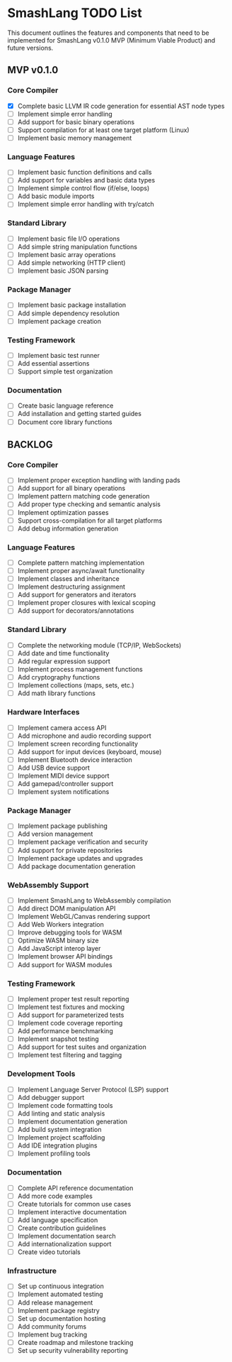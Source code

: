 # SmashLang TODO List

This document outlines the features and components that need to be implemented for SmashLang v0.1.0 MVP (Minimum Viable Product) and future versions.

## MVP v0.1.0

### Core Compiler

- [x] Complete basic LLVM IR code generation for essential AST node types
- [ ] Implement simple error handling
- [ ] Add support for basic binary operations
- [ ] Support compilation for at least one target platform (Linux)
- [ ] Implement basic memory management

### Language Features

- [ ] Implement basic function definitions and calls
- [ ] Add support for variables and basic data types
- [ ] Implement simple control flow (if/else, loops)
- [ ] Add basic module imports
- [ ] Implement simple error handling with try/catch

### Standard Library

- [ ] Implement basic file I/O operations
- [ ] Add simple string manipulation functions
- [ ] Implement basic array operations
- [ ] Add simple networking (HTTP client)
- [ ] Implement basic JSON parsing

### Package Manager

- [ ] Implement basic package installation
- [ ] Add simple dependency resolution
- [ ] Implement package creation

### Testing Framework

- [ ] Implement basic test runner
- [ ] Add essential assertions
- [ ] Support simple test organization

### Documentation

- [ ] Create basic language reference
- [ ] Add installation and getting started guides
- [ ] Document core library functions

## BACKLOG

### Core Compiler

- [ ] Implement proper exception handling with landing pads
- [ ] Add support for all binary operations
- [ ] Implement pattern matching code generation
- [ ] Add proper type checking and semantic analysis
- [ ] Implement optimization passes
- [ ] Support cross-compilation for all target platforms
- [ ] Add debug information generation

### Language Features

- [ ] Complete pattern matching implementation
- [ ] Implement proper async/await functionality
- [ ] Implement classes and inheritance
- [ ] Implement destructuring assignment
- [ ] Add support for generators and iterators
- [ ] Implement proper closures with lexical scoping
- [ ] Add support for decorators/annotations

### Standard Library

- [ ] Complete the networking module (TCP/IP, WebSockets)
- [ ] Add date and time functionality
- [ ] Add regular expression support
- [ ] Implement process management functions
- [ ] Add cryptography functions
- [ ] Implement collections (maps, sets, etc.)
- [ ] Add math library functions

### Hardware Interfaces

- [ ] Implement camera access API
- [ ] Add microphone and audio recording support
- [ ] Implement screen recording functionality
- [ ] Add support for input devices (keyboard, mouse)
- [ ] Implement Bluetooth device interaction
- [ ] Add USB device support
- [ ] Implement MIDI device support
- [ ] Add gamepad/controller support
- [ ] Implement system notifications

### Package Manager

- [ ] Implement package publishing
- [ ] Add version management
- [ ] Implement package verification and security
- [ ] Add support for private repositories
- [ ] Implement package updates and upgrades
- [ ] Add package documentation generation

### WebAssembly Support

- [ ] Implement SmashLang to WebAssembly compilation
- [ ] Add direct DOM manipulation API
- [ ] Implement WebGL/Canvas rendering support
- [ ] Add Web Workers integration
- [ ] Improve debugging tools for WASM
- [ ] Optimize WASM binary size
- [ ] Add JavaScript interop layer
- [ ] Implement browser API bindings
- [ ] Add support for WASM modules

### Testing Framework

- [ ] Implement proper test result reporting
- [ ] Implement test fixtures and mocking
- [ ] Add support for parameterized tests
- [ ] Implement code coverage reporting
- [ ] Add performance benchmarking
- [ ] Implement snapshot testing
- [ ] Add support for test suites and organization
- [ ] Implement test filtering and tagging

### Development Tools

- [ ] Implement Language Server Protocol (LSP) support
- [ ] Add debugger support
- [ ] Implement code formatting tools
- [ ] Add linting and static analysis
- [ ] Implement documentation generation
- [ ] Add build system integration
- [ ] Implement project scaffolding
- [ ] Add IDE integration plugins
- [ ] Implement profiling tools

### Documentation

- [ ] Complete API reference documentation
- [ ] Add more code examples
- [ ] Create tutorials for common use cases
- [ ] Implement interactive documentation
- [ ] Add language specification
- [ ] Create contribution guidelines
- [ ] Implement documentation search
- [ ] Add internationalization support
- [ ] Create video tutorials

### Infrastructure

- [ ] Set up continuous integration
- [ ] Implement automated testing
- [ ] Add release management
- [ ] Implement package registry
- [ ] Set up documentation hosting
- [ ] Add community forums
- [ ] Implement bug tracking
- [ ] Create roadmap and milestone tracking
- [ ] Set up security vulnerability reporting